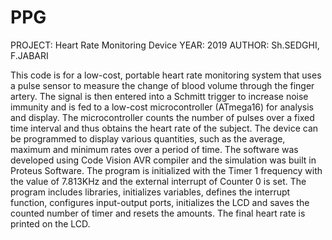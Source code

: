 # PPG
PROJECT: Heart Rate Monitoring Device
YEAR: 2019
AUTHOR: Sh.SEDGHI, F.JABARI

This code is for a low-cost, portable heart rate monitoring system that uses a pulse sensor to measure the change of blood volume through the finger artery. The signal is then entered into a Schmitt trigger to increase noise immunity and is fed to a low-cost microcontroller (ATmega16) for analysis and display. The microcontroller counts the number of pulses over a fixed time interval and thus obtains the heart rate of the subject. The device can be programmed to display various quantities, such as the average, maximum and minimum rates over a period of time. The software was developed using Code Vision AVR compiler and the simulation was built in Proteus Software. The program is initialized with the Timer 1 frequency with the value of 7.813KHz and the external interrupt of Counter 0 is set. The program includes libraries, initializes variables, defines the interrupt function, configures input-output ports, initializes the LCD and saves the counted number of timer and resets the amounts. The final heart rate is printed on the LCD.
